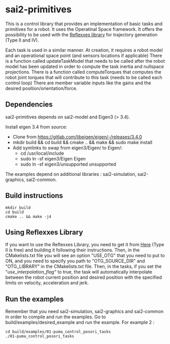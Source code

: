 # sai2-primitives
This is a control library that provides an implementation of basic tasks and primitives for a robot.
It uses the Operatinal Space framework.
It offers the possibility to be used with the [Reflexxes library](http://www.reflexxes.ws/) for trajectory generation (Type II and IV).

Each task is used in a similar manner. At creation, it requires a robot model and an operational space point (and sensors locations if applicable)
There is a function called updateTaskModel that needs to be called after the robot model has been updated in order to compute the task inertia and nullspace projections.
There is a function called computeTorques that computes the robot joint torques that will contribute to this task (needs to be called each control loop)
There are member variable inputs like the gains and the desired position/orientation/force.

## Dependencies
sai2-primitives depends on sai2-model and Eigen3 (> 3.4).

Install eigen 3.4 from source:
- Clone from <https://gitlab.com/libeigen/eigen/-/releases/3.4.0>
- mkdir build && cd build && cmake .. && make && sudo make install 
- Add symlinks to swap from eigen3/Eigen/ to Eigen/:
	- cd /usr/local/include
	- sudo ln -sf eigen3/Eigen Eigen
	- sudo ln -sf eigen3/unsupported unsupported

The examples depend on additional libraries : sai2-simulation, sai2-graphics, sai2-common.

## Build instructions
```
mkdir build
cd build
cmake .. && make -j4
```

## Using Reflexxes Library
If you want to use the Reflexxes Library, you need to get it from [Here](http://www.reflexxes.ws/) (Type II is free) and building it following their instructions.
Then, in the CMakelists.txt file you will see an option "USE_OTG" that you need to put to ON, and you need to specify you path to "OTG_SOURCE_DIR" and "OTG_LIBRARY" in the CMakelists.txt file.
Then, in the tasks, if you set the "_use_interpolation_flag"_ to true, the task will automatically interpolate between the robot current position and desired position with the specified limits on velocity, acceleration and jerk.

## Run the examples
Remember that you need sai2-simulation, sai2-graphics and sai2-common in order to compile and run the examples.
Go to build/examples/desired_example and run the example. For example 2 :
```
cd build/examples/01-puma_control_posori_tasks
./01-puma_control_posori_tasks
```
